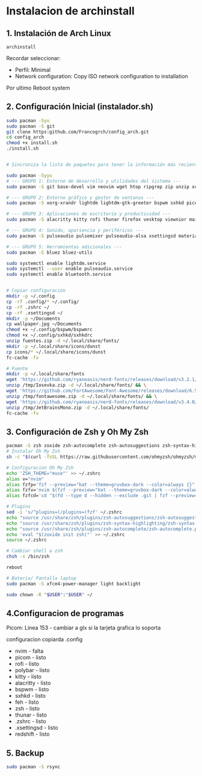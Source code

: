 # Instalacion de archinstall

## 1. Instalación de Arch Linux

    archinstall

Recordar seleccionar:

- Perfil: Minimal
- Network configuration: Copy ISO network configuration to installation

Por ultimo Reboot system

## 2. Configuración Inicial (instalador.sh)

```bash
sudo pacman -Syu
sudo pacman -S git
git clone https:github.com/Francogrch/config_arch.git
cd config_arch
chmod +x install.sh
./install.sh
```

```bash

# Sincroniza la lista de paquetes para tener la información más reciente

sudo pacman -Syyu
# --- GRUPO 1: Entorno de desarrollo y utilidades del sistema ---
sudo pacman -S git base-devel vim neovim wget htop ripgrep zip unzip xclip xdotool man xdg-user-dirs

# --- GRUPO 2: Entorno gráfico y gestor de ventanas ---
sudo pacman -S xorg-xrandr lightdm lightdm-gtk-greeter bspwm sxhkd picom feh dunst polybar

# --- GRUPO 3: Aplicaciones de escritorio y productividad ---
sudo pacman -S alacritty kitty rofi thunar firefox vesktop viewnior maim

# --- GRUPO 4: Sonido, apariencia y periféricos ---
sudo pacman -S pulseaudio pulsemixer pulseaudio-alsa xsettingsd material-gtk-theme papirus-icon-theme redshift polkit-gnome xcolor

# --- GRUPO 5: Herramientas adicionales ---
sudo pacman -S bluez bluez-utils

sudo systemctl enable lightdm.service
sudo systemctl --user enable pulseaudio.service
sudo systemctl enable bluetooth.service


# Copiar configuracion
mkdir -p ~/.config
cp -rf .config/* ~/.config/
cp -rf .zshrc ~/
cp -rf .xsettingsd ~/
mkdir -p ~/Documents
cp wallpaper.jpg ~/Documents
chmod +x ~/.config/bspwm/bspwmrc
chmod +x ~/.config/sxhkd/sxhkdrc
unzip fuentes.zip -d ~/.local/share/fonts/
mkdir -p ~/.local/share/icons/dunst
cp icons/* ~/.local/share/icons/dunst
fc-cache -fv

# Fuente
mkdir -p ~/.local/share/fonts
wget 'https://github.com/ryanoasis/nerd-fonts/releases/download/v3.2.1/Iosevka.zip' -O /tmp/Iosevka.zip && \
unzip /tmp/Iosevka.zip -d ~/.local/share/fonts/ && \
wget 'https://github.com/FortAwesome/Font-Awesome/releases/download/6.5.2/fontawesome-free-6.5.2-desktop.zip' -O /tmp/fontawesome.zip && \
unzip /tmp/fontawesome.zip -d ~/.local/share/fonts/ && \
wget 'https://github.com/ryanoasis/nerd-fonts/releases/download/v3.4.0/JetBrainsMono.zip' -O /tmp/JetBrainsMono.zip && \
unzip /tmp/JetBrainsMono.zip -d ~/.local/share/fonts/
fc-cache -fv

```

## 3. Configuración de Zsh y Oh My Zsh

```bash
pacman -S zsh zoxide zsh-autocomplete zsh-autosuggestions zsh-syntax-highlighting fzf bat tree fd
# Instalar Oh My Zsh
sh -c "$(curl -fsSL https://raw.githubusercontent.com/ohmyzsh/ohmyzsh/master/tools/install.sh)"

# Configuracion Oh My Zsh
echo 'ZSH_THEME="muse"' >> ~/.zshrc
alias v="nvim"
alias fzfp='fzf --preview="bat --theme=gruvbox-dark --color=always {}"'
alias fzfv='nvim $(fzf --preview="bat --theme=gruvbox-dark --color=always {}")'
alias fzfcd='cd "$(fd --type d --hidden --exclude .git | fzf --preview="tree -C {} | head -100")"'

# Plugins
sed -i 's/^plugins=(/plugins=(fzf' ~/.zshrc
echo "source /usr/share/zsh/plugins/zsh-autosuggestions/zsh-autosuggestions.zsh" >> ~/.zshrc
echo "source /usr/share/zsh/plugins/zsh-syntax-highlighting/zsh-syntax-highlighting.zsh" >> ~/.zshrc
echo "source /usr/share/zsh/plugins/zsh-autocomplete/zsh-autocomplete.plugin.zsh" >> ~/.zshrc
echo 'eval "$(zoxide init zsh)"' >> ~/.zshrc
source ~/.zshrc

# Cambiar shell a zsh
chsh -s /bin/zsh

reboot

# Bateria/ Pantalla laptop
sudo pacman -S xfce4-power-manager light backlight

sudo chown -R "$USER":"$USER" ~/
```

## 4.Configuracion de programas

Picom: Linea 153 - cambiar a glx si la tarjeta grafica lo soporta

configuracion copiarda .config

- nvim - falta
- picom - listo
- rofi - listo
- polybar - listo
- kitty - listo
- alacritty - listo
- bspwm - listo
- sxhkd - listo
- feh - listo
- zsh - listo
- thunar - listo
- .zshrc - listo
- .xsettingsd - listo
- redshift - listo

## 5. Backup

```bash
sudo pacman -S rsync
```
